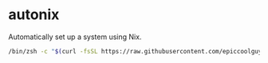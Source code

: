 # autonix

Automatically set up a system using Nix.

```sh
/bin/zsh -c "$(curl -fsSL https://raw.githubusercontent.com/epiccoolguy/install/HEAD/install.sh)"
```
